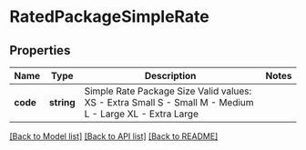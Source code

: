 # RatedPackageSimpleRate

## Properties
Name | Type | Description | Notes
------------ | ------------- | ------------- | -------------
**code** | **string** | Simple Rate Package Size Valid values: XS -  Extra Small S -  Small M -  Medium L - Large XL - Extra Large | 

[[Back to Model list]](../../README.md#documentation-for-models) [[Back to API list]](../../README.md#documentation-for-api-endpoints) [[Back to README]](../../README.md)

